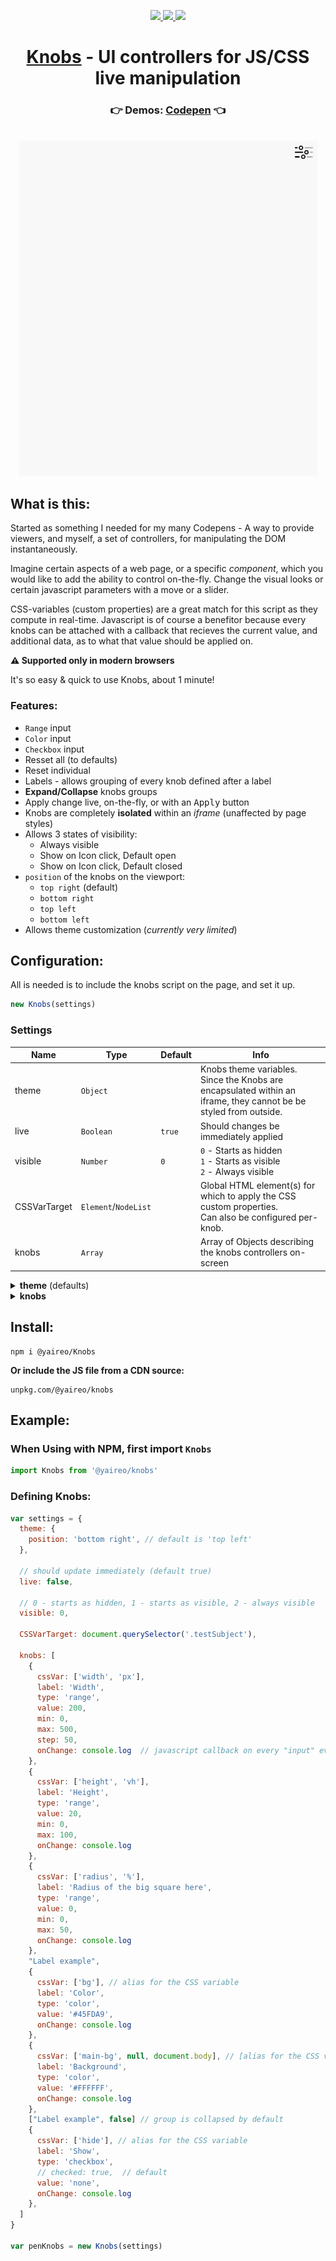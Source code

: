 <p align="center">
  <a href='https://www.npmjs.com/package/@yaireo/knobs'>
      <img src="https://img.shields.io/npm/v/@yaireo/knobs.svg" />
  </a>
  <a href='https://simple.wikipedia.org/wiki/MIT_License'>
      <img src="https://img.shields.io/badge/license-MIT-lightgrey" />
  </a>
  <img src="https://img.shields.io/bundlephobia/minzip/@yaireo/knobs" />
</p>

<h1 align="center">
  <a href='https://codepen.io/vsync/pen/KKMwyRO'>Knobs</a> - UI controllers for JS/CSS live manipulation
</h1>

<h3 align="center">
  👉 Demos: <a href='https://codepen.io/vsync/pen/KKMwyRO' target='_blank'>Codepen</a> 👈
</h3>

<p align="center">
<br>
  <a href='https://codepen.io/vsync/pen/KKMwyRO'>
      <img src="./demo.gif?sanitize=true" alt="Knobs"/>
  </a>
<br>
<p>

## What is this:

Started as something I needed for my many Codepens - A way to provide viewers, and myself, a set
of controllers, for manipulating the DOM instantaneously.

Imagine certain aspects of a web page, or a specific *component*, which you would like to add the ability
to control on-the-fly. Change the visual looks or certain javascript parameters with a move or a slider.

CSS-variables (custom properties) are a great match for this script as they compute in real-time. Javascript is of course a benefitor because every knobs can be attached with a callback that recieves the current value, and additional data, as to what that value should be applied on.

**⚠️ Supported only in modern browsers**

It's so easy & quick to use Knobs, about 1 minute!

### Features:

* `Range` input
* `Color` input
* `Checkbox` input
* Resset all (to defaults)
* Reset individual
* Labels - allows grouping of every knob defined after a label
* **Expand/Collapse** knobs groups
* Apply change live, on-the-fly, or with an <kbd>Apply</kbd> button
* Knobs are completely **isolated** within an *iframe* (unaffected by page styles)
* Allows 3 states of visibility:
  * Always visible
  * Show on Icon click, Default open
  * Show on Icon click, Default closed
* `position` of the knobs on the viewport:
  * `top right` (default)
  * `bottom right`
  * `top left`
  * `bottom left`
* Allows theme customization (*currently very limited*)

## Configuration:

All is needed is to include the knobs script on the page, and set it up.

```js
new Knobs(settings)
```


### Settings

| Name         | Type                  | Default                                                                                                                                                                                                                                                                                       | Info                                                                                                               |
|--------------|-----------------------|---------|--------------------------------------------------------------------------------------------------------------------|
| theme        | `Object`              |         | Knobs theme variables.  Since the Knobs are encapsulated within an iframe,  they cannot be be styled from outside. |
| live         | `Boolean`             | `true`  | Should changes be immediately applied                                                                              |
| visible      | `Number`              | `0`     | `0` - Starts as hidden<br> `1` - Starts as visible<br> `2` - Always visible                                        |
| CSSVarTarget | `Element`/`NodeList ` |         | Global HTML element(s) for which to apply the CSS custom properties.<br> Can also be configured per-knob.             |
| knobs        | `Array`               |         | Array of Objects describing the knobs controllers on-screen

<details>
  <summary><strong>theme</strong> (defaults)</summary>

```js
{
  styles      : ``,                // optioanlly add any CSS and it will be injected into the iframe
  flow        : 'horizontal',      // use 'compact' to keep things tight
  position    : 'top right',
  primaryColor: '#0366D6',         // mainly for links / range sliders
  backgroud   : "rgba(0,0,0,1)",
  textColor   : "#CCC",
  border      : 'none'
}
```
</details>

<details>
  <summary><strong>knobs</strong></summary>

An array of Objects, where the properties describe a *knob*.

It is ***possible*** to define/change the `knobs` Array **after** instance initialization, like so:

```js
var myKnobs = new Knobs({ CSSVarTarget:document.body }) // only if working with CSS variables

myKnobs.knobs = [{...}, ...] // see example further down
myKnobs.render()
```

All defined *knob* properties, beside a special few, are attributes that
are applied on the HTML *input* element that controls the knob, so it is up
to the developer who set up the knobs to use the appropriate attributes, for
each type of of the supported knobs (`range`, `color`, `checkbox`).

The special other properties are:

**`onChange`**

Callback which fires on every `input` event

**`cssVar`**

Optional. An array of 3 items:
1. (`String`) - CSS variable name
2. (`String`) - Units (*optional* - Ex. `%` or `px`)
3. (`HTML NODE`) - Reference to an HTML node to apply the knob's CSS variable on (*optional*)

**`label`**

A text which is displayed alongside the knob

**`value`**

Acts as the initial value of the knob, except if the knob is a `checkbox`, in which case,
if the knob also has `cssVar` property set, then check the checkbox is checked, that CSS variable
`value` will be the `value` property of the knob, Ex.

```js
{
  cssVar: ['hide'], // CSS variable name "--hide"
  label: 'Show',
  type: 'checkbox',
  // checked: true,  // not checked by default
  value: 'none', // if checked: --hide: none;
}
```

Then in your CSS you can write the below, so when `--hide` is not defined,
`block` is used as the `display` property value.

```css
display: var(--hide, block);
```
</details>


## Install:

```
npm i @yaireo/Knobs
```

**Or include the JS file from a CDN source:**

    unpkg.com/@yaireo/knobs


## Example:

### When Using with NPM, first import `Knobs`
```js
import Knobs from '@yaireo/knobs'
```

### Defining Knobs:

```js
var settings = {
  theme: {
    position: 'bottom right', // default is 'top left'
  },

  // should update immediately (default true)
  live: false,

  // 0 - starts as hidden, 1 - starts as visible, 2 - always visible
  visible: 0,

  CSSVarTarget: document.querySelector('.testSubject'),

  knobs: [
    {
      cssVar: ['width', 'px'],
      label: 'Width',
      type: 'range',
      value: 200,
      min: 0,
      max: 500,
      step: 50,
      onChange: console.log  // javascript callback on every "input" event
    },
    {
      cssVar: ['height', 'vh'],
      label: 'Height',
      type: 'range',
      value: 20,
      min: 0,
      max: 100,
      onChange: console.log
    },
    {
      cssVar: ['radius', '%'],
      label: 'Radius of the big square here',
      type: 'range',
      value: 0,
      min: 0,
      max: 50,
      onChange: console.log
    },
    "Label example",
    {
      cssVar: ['bg'], // alias for the CSS variable
      label: 'Color',
      type: 'color',
      value: '#45FDA9',
      onChange: console.log
    },
    {
      cssVar: ['main-bg', null, document.body], // [alias for the CSS variable, units, applies on element]
      label: 'Background',
      type: 'color',
      value: '#FFFFFF',
      onChange: console.log
    },
    ["Label example", false] // group is collapsed by default
    {
      cssVar: ['hide'], // alias for the CSS variable
      label: 'Show',
      type: 'checkbox',
      // checked: true,  // default
      value: 'none',
      onChange: console.log
    },
  ]
}

var penKnobs = new Knobs(settings)
```
